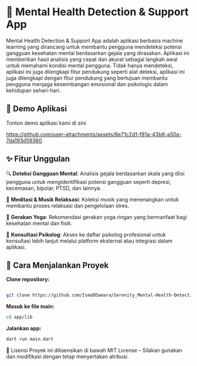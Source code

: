 # 🧠 **Mental Health Detection & Support App**

Mental Health Detection & Support App adalah aplikasi berbasis machine learning yang dirancang untuk membantu pengguna mendeteksi potensi gangguan kesehatan mental berdasarkan gejala yang dirasakan. Aplikasi ini memberikan hasil analisis yang cepat dan akurat sebagai langkah awal untuk memahami kondisi mental pengguna.
Tidak hanya mendeteksi, aplikasi ini juga dilengkapi fitur pendukung seperti alat deteksi, aplikasi ini juga dilengkapi dengan fitur pendukung yang bertujuan membantu pengguna menjaga keseimbangan emosional dan psikologis dalam kehidupan sehari-hari.

## 🎥 Demo Aplikasi
Tonton demo aplikasi kami di sini


https://github.com/user-attachments/assets/6e71c2d1-f81a-43b6-a50a-7da193d59360



## ✨ **Fitur Unggulan**

🔍 **Deteksi Gangguan Mental**: Analisis gejala berdasarkan skala yang diisi pengguna untuk mengidentifikasi potensi gangguan seperti depresi, kecemasan, bipolar, PTSD, dan lainnya.

🎵 **Meditasi & Musik Relaksasi**: Koleksi musik yang menenangkan untuk membantu proses relaksasi dan pengelolaan stres.

🧘 **Gerakan Yoga**: Rekomendasi gerakan yoga ringan yang bermanfaat bagi kesehatan mental dan fisik.

💬 **Konsultasi Psikolog**: Akses ke daftar psikolog profesional untuk konsultasi lebih lanjut melalui platform eksternal atau integrasi dalam aplikasi.

## **🚀 Cara Menjalankan Proyek**

**Clone repository:**

```bash

git clone https://github.com/IsmaDDamara/Serenity_Mental-Health-Detection-Support-App.git
```

**Masuk ke file main:**

```bash
cd app/lib
```

**Jalankan app:**

```bash
dart run main.dart
```

📄 Lisensi
Proyek ini dilisensikan di bawah MIT License – Silakan gunakan dan modifikasi dengan tetap menyertakan atribusi.
